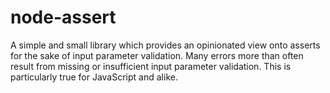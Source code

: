 # node-assert

A simple and small library which provides an opinionated view onto asserts for the sake of input parameter validation.
Many errors more than often result from missing or insufficient input parameter validation. This is particularly true
for JavaScript and alike. 
